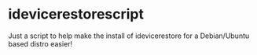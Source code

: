 # idevicerestorescript
Just a script to help make the install of idevicerestore for a Debian/Ubuntu based distro easier!
